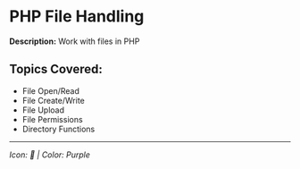 # PHP File Handling

**Description:** Work with files in PHP

## Topics Covered:
- File Open/Read
- File Create/Write
- File Upload
- File Permissions
- Directory Functions

---
*Icon: 📄 | Color: Purple*